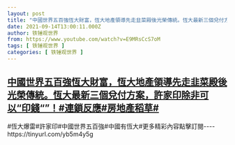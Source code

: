 ```yaml
---
layout: post
title: "中國世界五百強恆大財富，恆大地產領導先走韭菜殿後光榮傳統。恆大最新三個兌付方案，許家印除非可以“印錢“”！#連鎖反應#房地產稻草#"
date: 2021-09-14T13:00:11.000Z
author: 铁锤观世界
from: https://www.youtube.com/watch?v=E9MRsCcS7oM
tags: [ 铁锤观世界 ]
categories: [ 铁锤观世界 ]
---
```

<!--1631624411000-->
[中國世界五百強恆大財富，恆大地產領導先走韭菜殿後光榮傳統。恆大最新三個兌付方案，許家印除非可以“印錢“”！#連鎖反應#房地產稻草#](https://www.youtube.com/watch?v=E9MRsCcS7oM)
------

<div>
#恆大爆雷#許家印#中國世界五百強#中國有恆大#更多精彩內容點擊訂閱----https://tinyurl.com/yb5m4y5g
</div>
